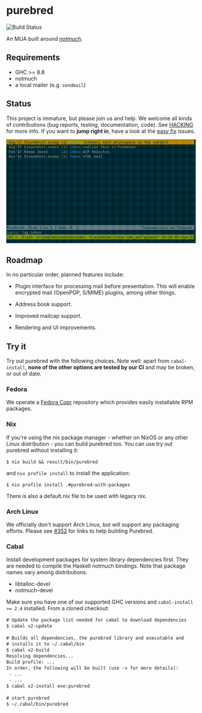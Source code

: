 # purebred

![Build Status](https://github.com/purebred-mua/purebred/workflows/Haskell-CI/badge.svg?branch=master)

An MUA built around [_notmuch_](https://notmuchmail.org/).

## Requirements

- GHC >= 8.8
- notmuch
- a local mailer (e.g. `sendmail`)

## Status

This project is immature, but please join us and help. We welcome
all kinds of contributions (bug reports, testing, documentation,
code). See [HACKING](HACKING) for more info. If you want to **jump
right in**, have a look at the [easy
fix](https://github.com/purebred-mua/purebred/issues?q=is%3Aopen+is%3Aissue+label%3Aeasyfix)
issues.

![](screenshot.gif)

## Roadmap

In no particular order, planned features include:

- Plugin interface for processing mail before presentation.  This
  will enable encrypted mail (OpenPGP, S/MIME) plugins, among other
  things.

- Address book support.

- Improved mailcap support.

- Rendering and UI improvements.


## Try it

Try out purebred with the following choices. Note well: apart from
`cabal-install`, **none of the other options are tested by our CI**
and may be broken, or out of date.

### Fedora

We operate a
[Fedora Copr](https://copr.fedorainfracloud.org/coprs/romanofski/purebred/)
repository which provides easily installable RPM packages.

### Nix

If you're using the nix package manager - whether on NixOS or any other Linux
distribution - you can build purebred too. You can use try out purebred without
installing it:

```
$ nix build && result/bin/purebred
```

and `nix profile install` to install the application:

```
$ nix profile install .#purebred-with-packages
```

There is also a default.nix file to be used with legacy nix.

### Arch Linux

We officially don't support Arch Linux, but will support any packaging
efforts. Please see
[#352](https://github.com/purebred-mua/purebred/issues/352#issuecomment-567873060)
for links to help building Purebred.

### Cabal

Install development packages for system library dependencies
first. They are needed to compile the Haskell notmuch
bindings. Note that package names vary among distributions.

- libtalloc-devel
- notmuch-devel

Make sure you have one of our supported GHC versions and
`cabal-install >= 2.4` installed.  From a cloned checkout:

```
# Update the package list needed for cabal to download dependencies
$ cabal v2-update

# Builds all dependencies, the purebred library and executable and
# installs it to ~/.cabal/bin
$ cabal v2-build
Resolving dependencies...
Build profile: ...
In order, the following will be built (use -v for more details):
 - ...
 - ...
$ cabal v2-install exe:purebred

# start purebred
$ ~/.cabal/bin/purebred
```
